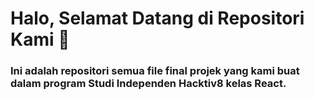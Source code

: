 # Halo, Selamat Datang di Repositori Kami 🥳
### Ini adalah repositori semua file final projek yang kami buat dalam program Studi Independen Hacktiv8 kelas React.